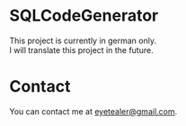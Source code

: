 # SQLCodeGenerator

This project is currently in german only.</br>
I will translate this project in the future.

# Contact

You can contact me at [eyetealer@gmail.com](mailto:eyetealer@gmail.com).

